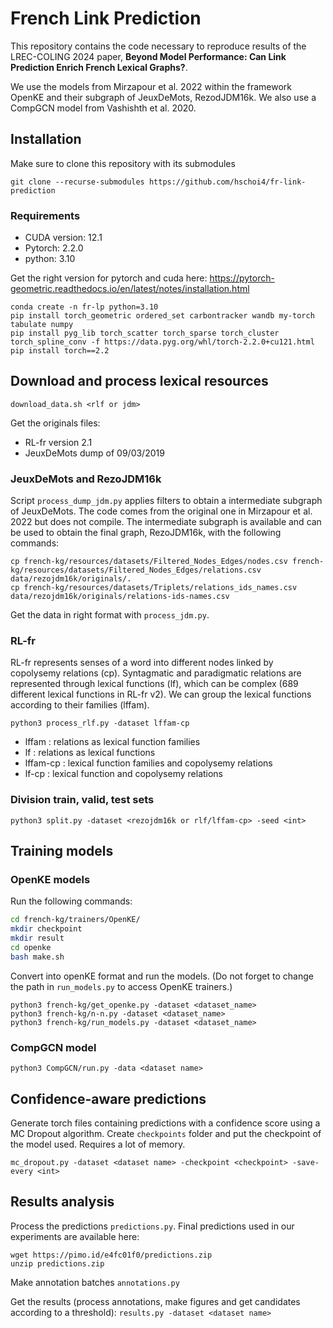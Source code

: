 # French Link Prediction

This repository contains the code necessary to reproduce results of the LREC-COLING 2024 paper, **Beyond Model Performance: Can Link Prediction Enrich French Lexical Graphs?**.

We use the models from Mirzapour et al. 2022 within the framework OpenKE and their subgraph of JeuxDeMots, RezodJDM16k. We also use a CompGCN model from Vashishth et al. 2020.

## Installation

Make sure to clone this repository with its submodules

```
git clone --recurse-submodules https://github.com/hschoi4/fr-link-prediction
```

### Requirements

- CUDA version: 12.1
- Pytorch: 2.2.0
- python: 3.10

Get the right version for pytorch and cuda here: https://pytorch-geometric.readthedocs.io/en/latest/notes/installation.html

```
conda create -n fr-lp python=3.10
pip install torch_geometric ordered_set carbontracker wandb my-torch tabulate numpy
pip install pyg_lib torch_scatter torch_sparse torch_cluster torch_spline_conv -f https://data.pyg.org/whl/torch-2.2.0+cu121.html
pip install torch==2.2
```

## Download and process lexical resources

`download_data.sh <rlf or jdm>`

Get the originals files:
- RL-fr version 2.1
- JeuxDeMots dump of 09/03/2019

### JeuxDeMots and RezoJDM16k

Script `process_dump_jdm.py` applies filters to obtain a intermediate subgraph of JeuxDeMots. The code comes from the original one in Mirzapour et al. 2022 but does not compile. The intermediate subgraph is available and can be used to obtain the final graph, RezoJDM16k, with the following commands:

```
cp french-kg/resources/datasets/Filtered_Nodes_Edges/nodes.csv french-kg/resources/datasets/Filtered_Nodes_Edges/relations.csv data/rezojdm16k/originals/.
cp french-kg/resources/datasets/Triplets/relations_ids_names.csv data/rezojdm16k/originals/relations-ids-names.csv
```

Get the data in right format with `process_jdm.py`.

### RL-fr

RL-fr represents senses of a word into different nodes linked by copolysemy relations (cp). Syntagmatic and paradigmatic relations are represented through lexical functions (lf), which can be complex (689 different lexical functions in RL-fr v2). We can group the lexical functions according to their families (lffam).

`python3 process_rlf.py -dataset lffam-cp`
* lffam : relations as lexical function families
* lf : relations as lexical functions
* lffam-cp : lexical function families and copolysemy relations
* lf-cp : lexical function and copolysemy relations

### Division train, valid, test sets

`python3 split.py -dataset <rezojdm16k or rlf/lffam-cp> -seed <int>`

## Training models

### OpenKE models

Run the following commands:
```bash
cd french-kg/trainers/OpenKE/
mkdir checkpoint
mkdir result
cd openke
bash make.sh
```

Convert into openKE format and run the models. (Do not forget to change the path in `run_models.py` to access OpenKE trainers.)

```python3
python3 french-kg/get_openke.py -dataset <dataset_name>
python3 french-kg/n-n.py -dataset <dataset_name>
python3 french-kg/run_models.py -dataset <dataset_name>
```

### CompGCN model

`python3 CompGCN/run.py -data <dataset name>`

## Confidence-aware predictions

Generate torch files containing predictions with a confidence score using a MC Dropout algorithm. Create `checkpoints` folder and put the checkpoint of the model used. Requires a lot of memory.

`mc_dropout.py -dataset <dataset name> -checkpoint <checkpoint> -save-every <int>`

## Results analysis

Process the predictions `predictions.py`. Final predictions used in our experiments are available here:
```
wget https://pimo.id/e4fc01f0/predictions.zip
unzip predictions.zip
```

Make annotation batches `annotations.py`

Get the results (process annotations, make figures and get candidates according to a threshold): `results.py -dataset <dataset name>`
